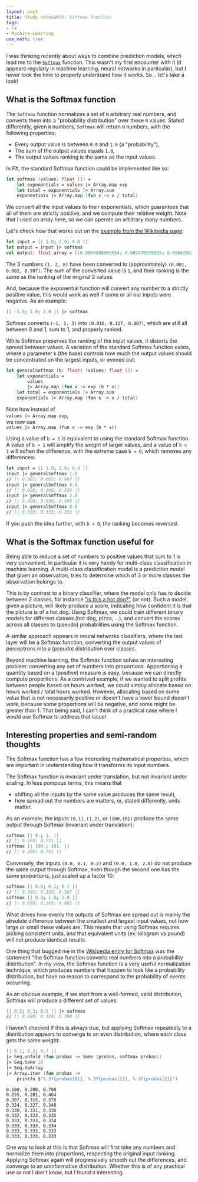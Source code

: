 ```yaml
---
layout: post
title: Study notes&#58; Softmax function
tags:
- F#
- Machine-Learning
use_math: true
---
```


I was thinking recently about ways to combine prediction models, which lead 
me to the [`Softmax`][1] function. This wasn't my first encounter with it (it 
appears regularly in machine learning, neural networks in particular), but I 
never took the time to properly understand how it works. So... let's take a 
look!  

## What is the Softmax function

The `Softmax` function normalizes a set of `N` arbitrary real numbers, and 
converts them into a "probability distribution" over these `N` values. Stated 
differently, given `N` numbers, `Softmax` will return `N` numbers, with the
following properties:  

- Every output value is between `0.0` and `1.0` (a "probability"),  
- The sum of the output values equals `1.0`,  
- The output values ranking is the same as the input values.   

In F#, the standard Softmax function could be implemented like so:  

``` fsharp
let softmax (values: float []) =
    let exponentials = values |> Array.map exp
    let total = exponentials |> Array.sum
    exponentials |> Array.map (fun x -> x / total)
```

We convert all the input values to their exponentials, which guarantees that 
all of them are strictly positive, and we compute their relative weight. Note 
that I used an array here, so we can operate on arbitrary many numbers.  

Let's check how that works out on the [example from the Wikipedia page][2]:  

``` fsharp
let input = [| 1.0; 2.0; 8.0 |]
let output = input |> softmax
val output: float array = [|0.0009088005554; 0.002470376035; 0.9966208234|]
```

The 3 numbers `(1, 2, 8)` have been converted to (approximately) 
`(0.001, 0.002, 0.997)`. The sum of the converted value is `1`, and their 
ranking is the same as the ranking of the original 3 values.  

And, because the exponential function will convert any number to a strictly 
positive value, this would work as well if some or all our inputs were 
negative. As an example:  

``` fsharp
[| -1.0; 1.0; 3.0 |] |> softmax
```

Softmax converts `(-1, 1, 3)` into `(0.016, 0.117, 0.867)`, which are still all 
between 0 and 1, sum to 1, and properly ranked.  

While Softmax preserves the ranking of the input values, it distorts the 
spread between values. A variation of the standard Softmax function exists, 
where a parameter `b` (the base) controls how much the output values should be 
concentrated on the largest inputs, or evened out:  

``` fsharp
let generalSoftmax (b: float) (values: float []) =
    let exponentials =
        values
        |> Array.map (fun x -> exp (b * x))
    let total = exponentials |> Array.sum
    exponentials |> Array.map (fun x -> x / total)
```

Note how instead of  
`values |> Array.map exp`,  
we now use  
`values |> Array.map (fun x -> exp (b * x))`  

Using a value of `b = 1` is equivalent to using the standard Softmax function. 
A value of `b > 1` will amplify the weight of larger values, and a 
value of `b < 1` will soften the difference, with the extreme case `b = 0`, 
which removes any differences:  

``` fsharp
let input = [| 1.0; 2.0; 8.0 |]
input |> generalSoftmax 1.0
// [| 0.001; 0.002; 0.997 |]
input |> generalSoftmax 0.5
// [| 0.028; 0.046; 0.926 |]
input |> generalSoftmax 2.0
// [| 0.000; 0.000; 0.999 |]
input |> generalSoftmax 0.0
// [| 0.333; 0.333; 0.333 |]
```

If you push the idea further, with `b < 0`, the ranking becomes reversed.  

## What is the Softmax function useful for

Being able to reduce a set of numbers to positive values that sum to 1 is very 
convenient. In particular it is very handy for multi-class classification in 
machine learning. A multi-class classification model is a prediction model that 
given an observation, tries to determine which of 3 or more classes the 
observation belongs to.  

This is by contrast to a binary classifier, where the model only has to decide 
between 2 classes, for instance ["is this a hot dog?"][3] (or not). Such a 
model, given a picture, will likely produce a score, indicating how confident 
it is that the picture is of a hot dog. Using Softmax, we could train different 
binary models for different classes (hot dog, pizza, ...), and convert the 
scores across all classes to (pseudo) probabilities using the Softmax 
function.  

A similar approach appears in neural networks classifiers, where the last 
layer will be a Softmax function, converting the output values of perceptrons 
into a (pseudo) distribution over classes.  

Beyond machine learning, the Softmax function solves an interesting problem: 
converting any set of numbers into proportions. Apportioning a quantity based 
on a (positive) measure is easy, because we can directly compute proportions. 
As a contrived example, if we wanted to split profits between people based on 
hours worked, we could simply allocate based on hours worked / total hours 
worked. However, allocating based on some value that is not necessarily 
positive or doesn't have a lower bound doesn't work, because some proportions 
will be negative, and some might be greater than 1. That being said, I can't 
think of a practical case where I would use Softmax to address that issue!  

## Interesting properties and semi-random thoughts

The Softmax function has a few interesting mathematical properties, which are 
important in understanding how it transforms its input numbers.  

The Softmax function is invariant under translation, but not invariant under 
scaling. In less pompous terms, this means that  

- shifting all the inputs by the same value produces the same result,  
- how spread out the numbers are matters, or, stated differently, units matter.  

As an example, the inputs `(0,1)`, `(1,2)`, or `(100,101)` produce the same 
output through Softmax (invariant under translation):  

``` fsharp
softmax [| 0.; 1. |]
// [| 0.269; 0.731 |]
softmax [| 100.; 101. |]
// [| 0.269; 0.731 |]
```

Conversely, the inputs `(0.0, 0.1, 0.2)` and `(0.0, 1.0, 2.0)` do not produce 
the same output through Softmax, even though the second one has the same 
proportions, just scaled up a factor 10:  

``` fsharp
softmax [| 0.0; 0.1; 0.2 |]
// [| 0.301; 0.332; 0.367 |]
softmax [| 0.0; 1.0; 2.0 |]
// [| 0.090; 0.245; 0.665 |]
```

What drives how evenly the outputs of Softmax are spread out is mainly the 
absolute difference between the smallest and largest input values, not how 
large or small these values are. This means that using Softmax requires picking 
consistent units, and that equivalent units (ex: kilogram vs pound) will not 
produce identical results.  

One thing that bugged me in the [Wikipedia entry for Softmax][1] was the 
statement "the Softmax function converts real numbers into a probability 
distribution". In my view, the Softmax function is a very useful normalization 
technique, which produces numbers that happen to look like a probability 
distribution, but have no reason to correspond to the probability of events 
occurring.  

As an obvious example, if we start from a well-formed, valid distribution, 
Softmax will produce a different set of values:  

``` fsharp
[| 0.2; 0.3; 0.5 |] |> softmax
// [| 0.289; 0.320; 0.390 |]
```

I haven't checked if this is always true, but applying Softmax repeatedly to a 
distribution appears to converge to an even distribution, where each class 
gets the same weight:  

``` fsharp
[| 0.1; 0.2; 0.7 |]
|> Seq.unfold (fun probas -> Some (probas, softmax probas))
|> Seq.take 10
|> Seq.toArray
|> Array.iter (fun probas ->
    printfn $"%.3f{probas[0]}, %.3f{probas[1]}, %.3f{probas[2]}")
```

```
0.100, 0.200, 0.700
0.255, 0.281, 0.464
0.307, 0.315, 0.378
0.324, 0.327, 0.348
0.330, 0.331, 0.338
0.332, 0.333, 0.335
0.333, 0.333, 0.334
0.333, 0.333, 0.334
0.333, 0.333, 0.333
0.333, 0.333, 0.333
```

One way to look at this is that Softmax will first take any numbers and 
normalize them into proportions, respecting the original input ranking. 
Applying Softmax again will progressively smooth out the differences, and 
converge to an uninformative distribution. Whether this is of any practical use
or not I don't know, but I found it interesting.  


[1]: https://en.wikipedia.org/wiki/Softmax_function
[2]: https://en.wikipedia.org/wiki/Softmax_function#Definition
[3]: https://youtu.be/ACmydtFDTGs
